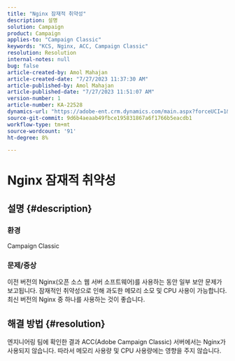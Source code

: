 ```yaml
---
title: "Nginx 잠재적 취약성"
description: 설명
solution: Campaign
product: Campaign
applies-to: "Campaign Classic"
keywords: "KCS, Nginx, ACC, Campaign Classic"
resolution: Resolution
internal-notes: null
bug: false
article-created-by: Amol Mahajan
article-created-date: "7/27/2023 11:37:30 AM"
article-published-by: Amol Mahajan
article-published-date: "7/27/2023 11:51:07 AM"
version-number: 1
article-number: KA-22528
dynamics-url: "https://adobe-ent.crm.dynamics.com/main.aspx?forceUCI=1&pagetype=entityrecord&etn=knowledgearticle&id=2f24ebf6-712c-ee11-bdf4-6045bd006079"
source-git-commit: 9d6b4aeaab49fbce195831867a6f1766b5eacdb1
workflow-type: tm+mt
source-wordcount: '91'
ht-degree: 8%

---
```


# Nginx 잠재적 취약성

## 설명 {#description}


### <b>환경</b>

Campaign Classic



### <b>문제/증상</b>

이전 버전의 Nginx(오픈 소스 웹 서버 소프트웨어)를 사용하는 동안 일부 보안 문제가 보고됩니다. 잠재적인 취약성으로 인해 과도한 메모리 소모 및 CPU 사용이 가능합니다. 최신 버전의 Nginx 중 하나를 사용하는 것이 좋습니다.


## 해결 방법 {#resolution}


엔지니어링 팀에 확인한 결과 ACC(Adobe Campaign Classic) 서버에서는 Nginx가 사용되지 않습니다. 따라서 메모리 사용량 및 CPU 사용량에는 영향을 주지 않습니다.



